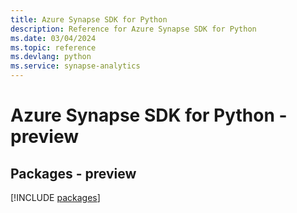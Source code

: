 ```yaml
---
title: Azure Synapse SDK for Python
description: Reference for Azure Synapse SDK for Python
ms.date: 03/04/2024
ms.topic: reference
ms.devlang: python
ms.service: synapse-analytics
---
```

# Azure Synapse SDK for Python - preview
## Packages - preview
[!INCLUDE [packages](synapse-index.md)]